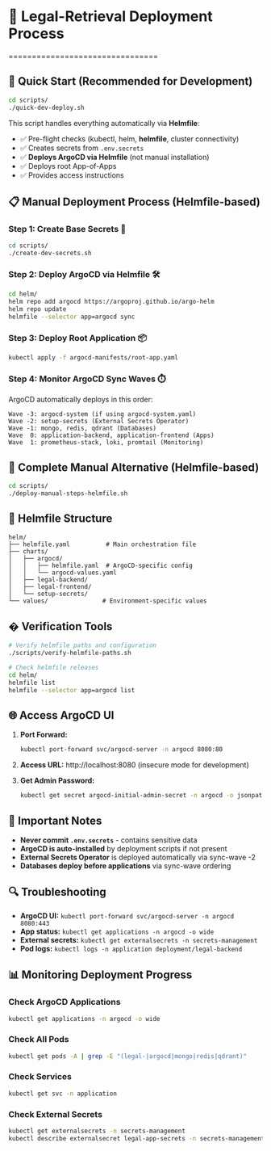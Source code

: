# 🚀 Legal-Retrieval Deployment Process
================================

## 🎯 Quick Start (Recommended for Development)

```bash
cd scripts/
./quick-dev-deploy.sh
```

This script handles everything automatically via **Helmfile**:
- ✅ Pre-flight checks (kubectl, helm, **helmfile**, cluster connectivity)
- ✅ Creates secrets from `.env.secrets`
- ✅ **Deploys ArgoCD via Helmfile** (not manual installation)
- ✅ Deploys root App-of-Apps
- ✅ Provides access instructions

## 📋 Manual Deployment Process (Helmfile-based)

### Step 1: Create Base Secrets 🔐
```bash
cd scripts/
./create-dev-secrets.sh
```

### Step 2: Deploy ArgoCD via Helmfile 🛠️
```bash
cd helm/
helm repo add argocd https://argoproj.github.io/argo-helm
helm repo update
helmfile --selector app=argocd sync
```

### Step 3: Deploy Root Application 📦
```bash
kubectl apply -f argocd-manifests/root-app.yaml
```

### Step 4: Monitor ArgoCD Sync Waves ⏱️
ArgoCD automatically deploys in this order:
```
Wave -3: argocd-system (if using argocd-system.yaml)
Wave -2: setup-secrets (External Secrets Operator)
Wave -1: mongo, redis, qdrant (Databases)  
Wave  0: application-backend, application-frontend (Apps)
Wave  1: prometheus-stack, loki, promtail (Monitoring)
```

## 🔧 Complete Manual Alternative (Helmfile-based)
```bash
cd scripts/
./deploy-manual-steps-helmfile.sh
```

## 📁 Helmfile Structure
```
helm/
├── helmfile.yaml          # Main orchestration file
├── charts/
│   ├── argocd/
│   │   ├── helmfile.yaml  # ArgoCD-specific config  
│   │   └── argocd-values.yaml
│   ├── legal-backend/
│   ├── legal-frontend/
│   └── setup-secrets/
└── values/               # Environment-specific values
```

## � Verification Tools
```bash
# Verify helmfile paths and configuration
./scripts/verify-helmfile-paths.sh

# Check helmfile releases
cd helm/
helmfile list
helmfile --selector app=argocd list
```

## 🌐 Access ArgoCD UI

1. **Port Forward:**
   ```bash
   kubectl port-forward svc/argocd-server -n argocd 8080:80
   ```

2. **Access URL:** http://localhost:8080 (insecure mode for development)

3. **Get Admin Password:**
   ```bash
   kubectl get secret argocd-initial-admin-secret -n argocd -o jsonpath='{.data.password}' | base64 -d
   ```

## 🚨 Important Notes
- **Never commit `.env.secrets`** - contains sensitive data
- **ArgoCD is auto-installed** by deployment scripts if not present
- **External Secrets Operator** is deployed automatically via sync-wave -2
- **Databases deploy before applications** via sync-wave ordering

## 🔍 Troubleshooting
- **ArgoCD UI:** `kubectl port-forward svc/argocd-server -n argocd 8080:443`
- **App status:** `kubectl get applications -n argocd -o wide`
- **External secrets:** `kubectl get externalsecrets -n secrets-management`
- **Pod logs:** `kubectl logs -n application deployment/legal-backend`

## 📊 Monitoring Deployment Progress

### Check ArgoCD Applications
```bash
kubectl get applications -n argocd -o wide
```

### Check All Pods
```bash
kubectl get pods -A | grep -E "(legal-|argocd|mongo|redis|qdrant)"
```

### Check Services
```bash
kubectl get svc -n application
```

### Check External Secrets
```bash
kubectl get externalsecrets -n secrets-management
kubectl describe externalsecret legal-app-secrets -n secrets-management
```
